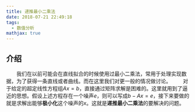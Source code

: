 ```yaml
---
title: 递推最小二乘法
date: 2018-07-21 22:49:18
tags:
  - 数值分析
mathjax: true
---
```

## 介绍
&emsp;&emsp;我们在以前可能会在直线拟合的时候使用过最小二乘法，常用于处理实现数据，为了获得一条直线或者曲线。而在这里我们对更一般的情况做讨论。
&emsp;&emsp;对于给定的超定线性方程组$Ax = b$，直接通过矩阵求解是困难的。这里就用到了逼近的思想。假设上述方程存在一个噪声$e$，则可以写成$b-Ax = e$，接下来要做的就是求解出能够**极小化**这个噪声的$x$。这就是**递推最小二乘法**的要解决的问题。
